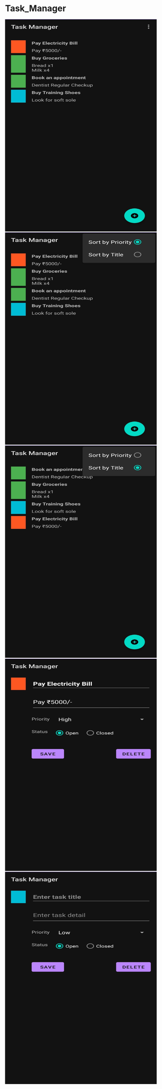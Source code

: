 # Task_Manager
<img src="https://github.com/May-Bot05/Task_Manager/blob/master/Working/Task_Manager_1.jpg" title="Home Screen" alt="Home Screen" width="500" height="700" />
<img src="https://github.com/May-Bot05/Task_Manager/blob/master/Working/Task_Manager_2.jpg" alt="Home Screen With Menu(Priority Selected)" width="500" height="700" />
<img src="https://github.com/May-Bot05/Task_Manager/blob/master/Working/Task_Manager_3.jpg" alt="Home Screen With Menu(Title Selected)" width="500" height="700" />
<img src="https://github.com/May-Bot05/Task_Manager/blob/master/Working/Task_Manager_4.jpg" alt="Existing Task Detail" width="500" height="700" />
<img src="https://github.com/May-Bot05/Task_Manager/blob/master/Working/Task_Manager_5.jpg" alt="New Task Window" width="500" height="700" />
